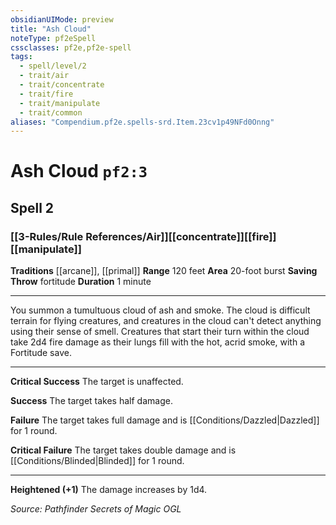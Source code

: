 ```yaml
---
obsidianUIMode: preview
title: "Ash Cloud"
noteType: pf2eSpell
cssclasses: pf2e,pf2e-spell
tags:
  - spell/level/2
  - trait/air
  - trait/concentrate
  - trait/fire
  - trait/manipulate
  - trait/common
aliases: "Compendium.pf2e.spells-srd.Item.23cv1p49NFd0Onng" 
---
```

# Ash Cloud  `pf2:3`  
## Spell 2
### [[3-Rules/Rule References/Air]][[concentrate]][[fire]][[manipulate]]
**Traditions** [[arcane]], [[primal]]
**Range** 120 feet
**Area** 20-foot burst
**Saving Throw**  fortitude
**Duration** 1 minute
* * * 
You summon a tumultuous cloud of ash and smoke. The cloud is difficult terrain for flying creatures, and creatures in the cloud can't detect anything using their sense of smell. Creatures that start their turn within the cloud take 2d4 fire damage as their lungs fill with the hot, acrid smoke, with a Fortitude save.

* * *

**Critical Success** The target is unaffected.

**Success** The target takes half damage.

**Failure** The target takes full damage and is [[Conditions/Dazzled|Dazzled]] for 1 round.

**Critical Failure** The target takes double damage and is [[Conditions/Blinded|Blinded]] for 1 round.

* * *

**Heightened (+1)** The damage increases by 1d4.

*Source: Pathfinder Secrets of Magic*
*OGL*